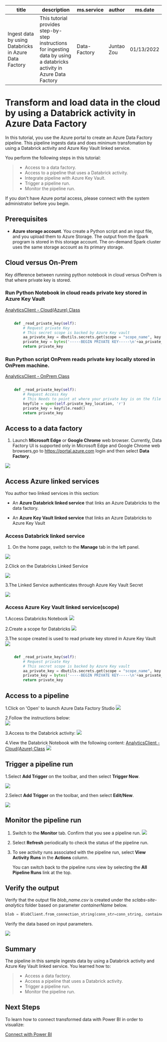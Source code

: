 
| title | description | ms.service|  author  | ms.date |
| --- | --- | --- | --- | --- 
|Ingest data by using Databricks in Azure Data Factory |This tutorial provides step-by-step instructions for ingesting data by using a databricks activity in Azure Data Factory |Data-Factory | Juntao Zou| 01/13/2022| 







# Transform and load data in the cloud by using a Databrick activity in Azure Data Factory



In this tutorial, you use the Azure portal to create an Azure Data Factory pipeline. This pipeline ingests data and does minimum transfomation by using a Databrick activity and Azure Key Vault linked service. 

You perform the following steps in this tutorial:

> * Access to a data factory. 
> * Access to a pipeline that uses a Databrick activity.
> * Integrate pipeline with Azure Key Vault.
> * Trigger a pipeline run.
> * Monitor the pipeline run.

If you don't have Azure portal access, please connect with the system administrator before you begin.

## Prerequisites


* **Azure storage account**. You create a Python script and an input file, and you upload them to Azure Storage. The output from the Spark program is stored in this storage account. The on-demand Spark cluster uses the same storage account as its primary storage.  




## Cloud versus On-Prem

Key difference between running python notebook in cloud versus OnPrem is that where private key is stored.

### Run Python Notebook in cloud reads private key stored in Azure Key Vault
[AnalyticsClient - Cloud(Azure) Class](src/analytics/AzureAnalyticsClient.py)

```python

    def _read_private_key(self):
        # Request private Key
        # This secret scope is backed by Azure Key vault
        aa_private_key = dbutils.secrets.get(scope = "scope_name", key = "key_name")
        private_key = bytes('-----BEGIN PRIVATE KEY-----\n'+aa_private_key+'\n-----END PRIVATE KEY-----', 'utf-8')
        return private_key

```
### Run Python script OnPrem reads private key locally stored in OnPrem machine.
[AnalyticsClient - OnPrem Class](src/analytics/AnalyticsClient.py)

```python

    def _read_private_key(self):
        # Request Access Key
        # This Needs to point at where your private key is on the file system
        keyfile = open(self.private_key_location, 'r')
        private_key = keyfile.read()
        return private_key
```
## Access to a data factory

1. Launch **Microsoft Edge** or **Google Chrome** web browser. Currently, Data Factory UI is supported only in Microsoft Edge and Google Chrome web browsers,go to 
https://portal.azure.com login and then select **Data Factory**. 

![](/assets/images/AA-to-Azure-Python-Wrapper-Class/Azure-Data-Factory-access-portal.png)





## Access Azure linked services
You author two linked services in this section: 
    
- An **Azure Databrick linked service** that links an Azure Databricks to the data factory.  

- An **Azure Key Vault linked service** that links an Azure Databricks to Azure Key Vault


### Access Databrick linked service

1. On the home page, switch to the **Manage** tab in the left panel. 

![](/assets/images/AA-to-Azure-Python-Wrapper-Class/Azure-Databricks-LinkedService-ADF.png)

2.Click on the Databricks Linked Service

![](/assets/images/AA-to-Azure-Python-Wrapper-Class/Azure-Databricks-LinkedService-ADF-connection.png)

3.The Linked Service authenticates through Azure Key Vault Secret


![](/assets/images/AA-to-Azure-Python-Wrapper-Class/Azure-Databricks-LinkedService-ADF-connection_value.png)


### Access Azure Key Vault linked service(scope)
1.Access Databricks Notebook
![](/assets/images/AA-to-Azure-Python-Wrapper-Class/Azure-Databricks-Notebook-open.png)

2.Create a scope for Databricks 
![](/assets/images/AA-to-Azure-Python-Wrapper-Class/Azure-Databricks-scope.png)

3.The scope created is used to read private key stored in Azure Key Vault
![](/assets/images/AA-to-Azure-Python-Wrapper-Class/Azure-Databricks-Notebook-content.png)

```python

    def _read_private_key(self):
        # Request private Key
        # This secret scope is backed by Azure Key vault
        aa_private_key = dbutils.secrets.get(scope = "scope_name", key = "key_name")
        private_key = bytes('-----BEGIN PRIVATE KEY-----\n'+aa_private_key+'\n-----END PRIVATE KEY-----', 'utf-8')
        return private_key

```


## Access to a pipeline


1.Click on 'Open' to launch Azure Data Factory Studio 
![](/assets/images/AA-to-Azure-Python-Wrapper-Class/Azure-Data-Factory-open.png)


2.Follow the instructions below:  
![](/assets/images/AA-to-Azure-Python-Wrapper-Class/Azure-Data-Factory-access-pipeline.png)

3.Access to the Databrick activity:
![](/assets/images/AA-to-Azure-Python-Wrapper-Class/Azure-Databricks-open.png)


4.View the Databrick Notebook with the following content: [AnalyticsClient - Cloud(Azure) Class](examples/DatabricksNotebook/DatabricksExample.ipynb)
![](/assets/images/AA-to-Azure-Python-Wrapper-Class/Azure-Databricks-Notebook.png)






## Trigger a pipeline run

1.Select **Add Trigger** on the toolbar, and then select **Trigger Now**. 

![](/assets/images/AA-to-Azure-Python-Wrapper-Class/Azure-Data-Factory-trigger-now.png)

2.Select **Add Trigger** on the toolbar, and then select **Edit/New**. 

![](/assets/images/AA-to-Azure-Python-Wrapper-Class/Azure-Data-Factory-trigger-newedit.png)


## Monitor the pipeline run

1. Switch to the **Monitor** tab. Confirm that you see a pipeline run. 
![](/assets/images/AA-to-Azure-Python-Wrapper-Class/Azure-Data-Factory-monitor.png)
2. Select **Refresh** periodically to check the status of the pipeline run. 

  

3. To see activity runs associated with the pipeline run, select **View Activity Runs** in the **Actions** column.

  

   You can switch back to the pipeline runs view by selecting the **All Pipeline Runs** link at the top.

  

## Verify the output
Verify that the output file *blob_name.csv* is created under the *sclabs-site-analytics* folder based on parameter *containerName* below. 

```python
blob = BlobClient.from_connection_string(conn_str=conn_string, container_name=containerName, blob_name="sclabs-site-analytics/blob_name.csv")
```

Verify the data based on input parameters. 


![](/assets/images/AA-to-Azure-Python-Wrapper-Class/Azure-Data-Factory-result.png)

## Summary
The pipeline in this sample ingests data by using a Databrick activity and Azure Key Vault linked service. You learned how to: 

> * Access a data factory. 
> * Access a pipeline that uses a Databrick activity.
> * Trigger a pipeline run.
> * Monitor the pipeline run.

## Next Steps
To learn how to connect transformed data with Power BI in order to visualize: 

[Connect with Power BI](PowerBIReadme.md)



